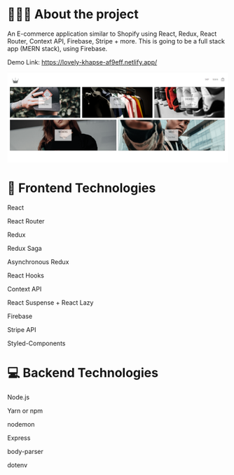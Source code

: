 # 👨🏻‍💻 About the project

An E-commerce application similar to Shopify using React, Redux, React Router, Context API, Firebase, Stripe + more. This is going to be a full stack app (MERN stack), using Firebase.

Demo Link: https://lovely-khapse-af9eff.netlify.app/

![screenshot](/public/preview.png)

# 🚀 Frontend Technologies

React

React Router

Redux

Redux Saga

Asynchronous Redux

React Hooks

Context API

React Suspense + React Lazy

Firebase

Stripe API

Styled-Components


# 💻 Backend Technologies

Node.js

Yarn or npm

nodemon

Express

body-parser

dotenv

